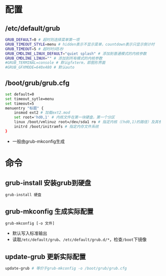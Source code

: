 # 配置
## /etc/default/grub
```sh
GRUB_DEFAULT=0 # 超时则选择菜单第一项
GRUB_TIMEOUT_STYLE=menu # hidden表示不显示菜单，countdown表示只显示倒计时
GRUB_TIMEOUT=5 # 超时时间5秒
GRUB_CMDLINE_LINUX_DEFAULT="quiet splash" # 添加到普通模式的内核参数
GRUB_CMDLINE_LINUX="" # 添加到所有模式的内核参数
#GRUB_TERMINAL=console # 默认gfxterm，即图形界面
#GRUB_GFXMODE=640x480 # 默认auto
```
## /boot/grub/grub.cfg
```sh
set default=0
set timeout_sytle=menu
set timeout=5
menuentry "标题" {
    insmod ext2 # 加载ext2.mod
    set root='hd0,1' # 内核文件在第一块硬盘，第一个分区
    linux /boot/vmlinuz root=/dev/sda1 ro # 指定内核（(hd0,1)的路径）及其参数
    initrd /boot/initramfs # 指定内存文件系统
}
```
* 一般由grub-mkconfig生成
# 命令
## grub-install 安装grub到硬盘
```sh
grub-install 硬盘
```
## grub-mkconfig 生成实际配置
```sh
grub-mkconfig [-o 文件]
```
* 默认写入标准输出
* 读取`/etc/default/grub`、`/etc/default/grub.d/*`，检查`/boot`下镜像
## update-grub 更新实际配置
```sh
update-grub # 等价于grub-mkconfig -o /boot/grub/grub.cfg
```
